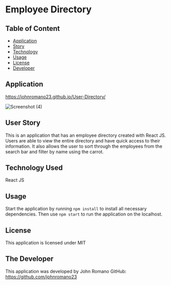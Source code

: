 # Employee Directory

## Table of Content

- [Application](#Application)
- [Story](#Story)
- [Technology](#Technology)
- [Usage](#Usage)
- [License](#License)
- [Developer](#Developer)

## Application

https://johnromano23.github.io/User-Directory/

![Screenshot (4)](https://user-images.githubusercontent.com/63254285/85859647-7df88e80-b78b-11ea-8942-e3468e11f665.png)

## User Story

This is an application that has an employee directory created with React JS. Users are able to view the entire directory and have quick access to their information. It also allows the user to sort through the employees from the search bar and filter by name using the carrot.

## Technology Used

React JS

## Usage

Start the application by running `npm install` to install all necessary dependencies.
Then use `npm start` to run the application on the localhost.

## License

This application is licensed under MIT

## The Developer

This application was developed by John Romano
GitHub: https://github.com/johnromano23
